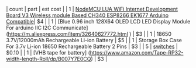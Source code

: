 | count | part | est cost |
| 1 | [NodeMCU LUA WiFi Internet Development Board V3 Wireless module Based CH340 ESP8266 EK1677 Arduino Compatible]( https://m.aliexpress.com/item/32723619934.html )| $4 |
| 1 | [Blue 0.96 inch 128X64 OLED LCD LED Display Module For arduino IIC I2C Communicate] (https://m.aliexpress.com/item/32640627772.html ) | $3 | 
| 1 | 18650 3.7V/12000mAh Rechargeable Li-ion Battery | $5 |
| 1 | Storage Box Case For 3.7v Li-ion 18650 Rechargeable Battery 2 Pins | $3 |
| 5 | [switches]( http://www.digikey.com/product-detail/en/te-connectivity-alcoswitch-switches/1825910-6/450-1650-ND/1632536 ) | $0.10 |
| 1 | [VHB tape for battery] (https://www.amazon.com/Tape-RP32-width-length-Roll/dp/B007Y7E0CQ) | $3 |

